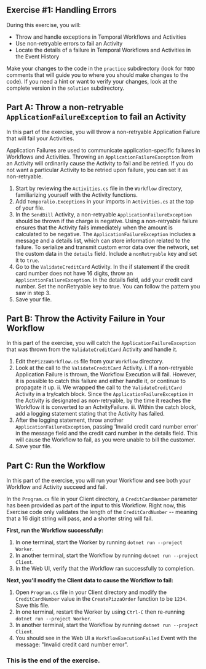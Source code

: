 ## Exercise #1: Handling Errors

During this exercise, you will:

- Throw and handle exceptions in Temporal Workflows and Activities
- Use non-retryable errors to fail an Activity
- Locate the details of a failure in Temporal Workflows and Activities in the Event History

Make your changes to the code in the `practice` subdirectory (look for `TODO`
comments that will guide you to where you should make changes to the code). If
you need a hint or want to verify your changes, look at the complete version in
the `solution` subdirectory.

## Part A: Throw a non-retryable `ApplicationFailureException` to fail an Activity

In this part of the exercise, you will throw a non-retryable Application Failure
that will fail your Activities.

Application Failures are used to communicate application-specific failures in
Workflows and Activities. Throwing an `ApplicationFailureException` from an Activity will ordinarily cause the Activity to fail and be retried. If you do not want a particular Activity to be retried upon failure, you can set it as non-retryable.

1. Start by reviewing the `Activities.cs` file in the `Workflow` directory, familiarizing yourself with the Activity functions.
2. Add `Temporalio.Exceptions` in your imports in `Activities.cs` at the top of your file.
3. In the `SendBill` Activity, a non-retryable `ApplicationFailureException` should be thrown if the charge is negative. Using a non-retryable failure ensures that the Activity fails immediately when the amount is calculated to be negative. The `ApplicationFailureException` includes a message and a details list, which can store information related to the failure. To serialize and transmit custom error data over the network, set the custom data in the `details` field. Include a `nonRetryable` key and set it to `true`.
4. Go to the `ValidateCreditCard` Activity. In the if statement if the credit card number does not have 16 digits, throw an `ApplicationFailureException`. In the details field, add your credit card number. Set the nonRetryable key to true. You can follow the pattern you saw in step 3.
5. Save your file.

## Part B: Throw the Activity Failure in Your Workflow

In this part of the exercise, you will catch the `ApplicationFailureException` that was thrown from the `ValidateCreditCard` Activity and handle it.

1. Edit the`PizzaWorkflow.cs` file from your `Workflow` directory.
2. Look at the call to the `ValidateCreditCard` Activity. 
   i. If a non-retryable Application Failure is thrown, the Workflow Execution will fail. However, it is possible to catch this failure and either handle it, or continue to propagate it up. 
   ii. We wrapped the call to the `ValidateCreditCard` Activity in a try/catch block. Since the `ApplicationFailureException` in the Activity is designated as non-retryable, by the time it reaches the Workflow it is converted to an ActvityFailure. 
   iii. Within the catch block, add a logging statement stating that the Activity has failed. 
3. After the logging statement, throw another `ApplicationFailureException`, passing 'Invalid credit card number error' in the message field and the credit card number in the details field. This will cause the Workflow to fail, as you were unable to bill the customer.
4. Save your file.

## Part C: Run the Workflow

In this part of the exercise, you will run your Workflow and see both your
Workflow and Activity succeed and fail.

In the `Program.cs` file in your Client directory, a `CreditCardNumber` parameter has been provided as part of the input to this Workflow. Right now, this Exercise code only validates the length of the `CreditCardNumber` -- meaning that a 16 digit string will pass, and a shorter string will fail.

**First, run the Workflow successfully:**

1. In one terminal, start the Worker by running `dotnet run --project Worker`.
2. In another terminal, start the Workflow by running `dotnet run --project Client`.
3. In the Web UI, verify that the Workflow ran successfully to completion.

**Next, you'll modify the Client data to cause the Workflow to fail:**

1. Open `Program.cs` file in your Client directory and modify the `CreditCardNumber` value in the `CreatePizzaOrder` function to be `1234`. Save this file.
2. In one terminal, restart the Worker by using `Ctrl-C` then re-running `dotnet run --project Worker`.
3. In another terminal, start the Workflow by running `dotnet run --project Client`.
4. You should see in the Web UI a `WorkflowExecutionFailed` Event with the message: "Invalid credit card number error".

### This is the end of the exercise.